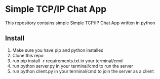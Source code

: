 <h1> Simple TCP/IP Chat App </h1> 
<p> This repository contains simple Simple TCP/IP Chat App written in python</p>
<h2> Install </h2>
<ol>
  <li> Make sure you have pip and python installed </li>
  <li> Clone this repo </li>
  <li> run pip install -r requirements.txt in your terminal/cmd </li>
  <li> run python server.py in your terminal/cmd to run the server</li>
  <li> run python client.py in your terminal/cmd to join the server as a client</li>
</ol>
